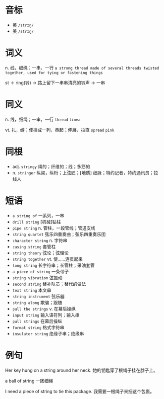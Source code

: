 # 音标

- 英 `/strɪŋ/`
- 美 `/strɪŋ/`

# 词义

n. 线，细绳；一串，一行
`a strong thread made of several threads twisted together, used for tying or fastening things`



st ＋ ring(铃) → 路上留下一串串清亮的铃声 → 一串

# 同义

n. 线，细绳；一串，一行
`thread` `linea`

vt. 扎，缚；使排成一列，串起；伸展，拉直
`spread` `pink`

# 同根

- adj. `stringy` 绳的；纤维的；线；多筋的
- n. `stringer` 纵梁，纵桁；上弦匠；[地质] 细脉；特约记者，特约通讯员；拉线人

# 短语

- `a string of` 一系列，一串
- `drill string` [机械]钻柱
- `pipe string` n. 管柱，一段管线；管道支线
- `string quartet` 弦乐四重奏曲；弦乐四重奏乐团
- `character string` n. 字符串
- `casing string` 套管柱
- `string theory` 弦论；弦理论
- `string together` vt. 使……连贯起来
- `long string` 长字符串；长管柱；采油套管
- `a piece of string` 一条带子
- `string vibration` 弦振动
- `second string` 替补队员；替代的做法
- `text string` 本文串
- `string instrument` 弦乐器
- `string along` 欺骗；跟随
- `pull the strings` v. 在幕后操纵
- `input string` 输入语符列；输入串
- `pull strings` 在幕后操纵
- `format string` 格式字符串
- `insulator string` 绝缘子串；绝缘串

# 例句

Her key hung on a string around her neck.
她的钥匙穿了根绳子挂在脖子上。

a ball of string
一团细绳

I need a piece of string to tie this package.
我需要一根绳子来捆这个包裹。


